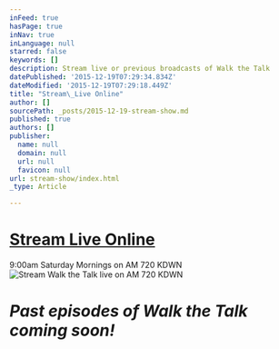 ```yaml
---
inFeed: true
hasPage: true
inNav: true
inLanguage: null
starred: false
keywords: []
description: Stream live or previous broadcasts of Walk the Talk
datePublished: '2015-12-19T07:29:34.834Z'
dateModified: '2015-12-19T07:29:18.449Z'
title: "Stream\_Live Online"
author: []
sourcePath: _posts/2015-12-19-stream-show.md
published: true
authors: []
publisher:
  name: null
  domain: null
  url: null
  favicon: null
url: stream-show/index.html
_type: Article

---
```

# [Stream Live Online][0]

9:00am Saturday Mornings on AM 720 KDWN
![Stream Walk the Talk live on AM 720 KDWN](https://the-grid-user-content.s3-us-west-2.amazonaws.com/f5095455-05f7-4896-a62e-e5ef19f5c565.png)

# **_Past episodes of Walk the Talk coming soon!_**

[0]: http://kdwn.com/listen-live/